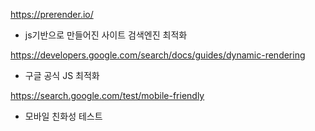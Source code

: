https://prerender.io/
* js기반으로 만들어진 사이트 검색엔진 최적화  
  
https://developers.google.com/search/docs/guides/dynamic-rendering
* 구글 공식 JS 최적화  
  
https://search.google.com/test/mobile-friendly
* 모바일 친화성 테스트
